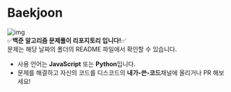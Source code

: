 # Baekjoon
![img](https://cdn.imweb.me/thumbnail/20220817/5ad4d757dac2d.png)  
:white_check_mark:**백준 알고리즘 문제풀이 리포지토리 입니다!**:white_check_mark:  
문제는 해당 날짜의 폴더의 README 파일에서 확인할 수 있습니다.
- 사용 언어는 **JavaScript** 또는 **Python**입니다.
- 문제를 해결하고 자신의 코드를 디스코드의 **내가-쓴-코드**채널에 올리거나 PR 해보세요!
